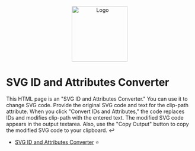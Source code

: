 <div align="center">
  <img height="150" src="https://cdn.worldvectorlogo.com/logos/svg-3.svg" alt="Logo" />
</div>

# SVG ID and Attributes Converter

This HTML page is an "SVG ID and Attributes Converter." You can use it to change SVG code. Provide the original SVG code and text for the clip-path attribute. When you click "Convert IDs and Attributes," the code replaces IDs and modifies clip-path with the entered text. The modified SVG code appears in the output textarea. Also, use the "Copy Output" button to copy the modified SVG code to your clipboard. ↩️

- [SVG ID and Attributes Converter](https://magenta-zabaione-f2fae8.netlify.app/svg-id-and-attributes-converter/index.html) ⭐
